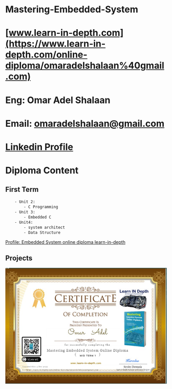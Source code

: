 # Mastering-Embedded-System
# [www.learn-in-depth.com](https://www.learn-in-depth.com/online-diploma/omaradelshalaan%40gmail.com)
# Eng: Omar Adel Shalaan
#  Email: omaradelshalaan@gmail.com
#  [Linkedin Profile](https://www.linkedin.com/in/omar-adel-shalaan-67aaa714b/)

# Diploma Content

## First Term 
		- Unit 2: 
			- C Programming
		- Unit 3:
			- Embedded C
		- Unit4: 
			- system architect 
			- Data Structure

[Profile: Embedded System online diploma learn-in-depth ](https://www.learn-in-depth.com/online-diploma/omaradelshalaan%40gmail.com)
## Projects
![](https://github.com/OmarAdelShalaan/Mastering-Embedded-System/blob/main/Learn%20In%20Depth.jpg)
